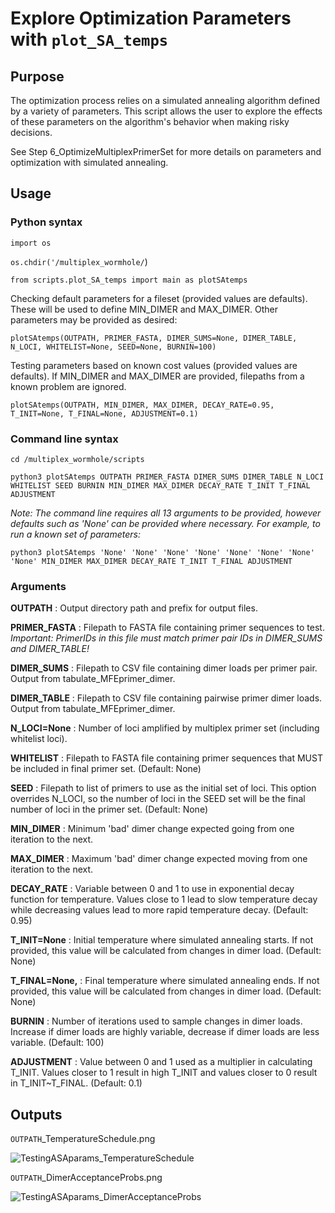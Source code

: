 # Explore Optimization Parameters with `plot_SA_temps`

## Purpose
The optimization process relies on a simulated annealing algorithm defined by a variety of parameters. This script allows the user to explore the effects of these parameters on the algorithm's behavior when making risky decisions.

See Step 6_OptimizeMultiplexPrimerSet for more details on parameters and optimization with simulated annealing.

## Usage
### Python syntax
`import os`

`os.chdir('/multiplex_wormhole/`)

`from scripts.plot_SA_temps import main as plotSAtemps`

Checking default parameters for a fileset (provided values are defaults). These will be used to define MIN_DIMER and MAX_DIMER. Other parameters may be provided as desired:

`plotSAtemps(OUTPATH, PRIMER_FASTA, DIMER_SUMS=None, DIMER_TABLE, N_LOCI, WHITELIST=None, SEED=None, BURNIN=100)`

Testing parameters based on known cost values (provided values are defaults). If MIN_DIMER and MAX_DIMER are provided, filepaths from a known problem are ignored.

`plotSAtemps(OUTPATH, MIN_DIMER, MAX_DIMER, DECAY_RATE=0.95, T_INIT=None, T_FINAL=None, ADJUSTMENT=0.1)`

### Command line syntax
`cd /multiplex_wormhole/scripts`

`python3 plotSAtemps OUTPATH PRIMER_FASTA DIMER_SUMS DIMER_TABLE N_LOCI WHITELIST SEED BURNIN MIN_DIMER MAX_DIMER DECAY_RATE T_INIT T_FINAL ADJUSTMENT`

*Note: The command line requires all 13 arguments to be provided, however defaults such as 'None' can be provided where necessary. For example, to run a known set of parameters:*

`python3 plotSAtemps 'None' 'None' 'None' 'None' 'None' 'None' 'None' 'None' MIN_DIMER MAX_DIMER DECAY_RATE T_INIT T_FINAL ADJUSTMENT`

### Arguments
**OUTPATH** : Output directory path and prefix for output files.

**PRIMER_FASTA** : Filepath to FASTA file containing primer sequences to test. *Important: PrimerIDs in this file must match primer pair IDs in DIMER_SUMS and DIMER_TABLE!*

**DIMER_SUMS** : Filepath to CSV file containing dimer loads per primer pair. Output from tabulate_MFEprimer_dimer.

**DIMER_TABLE** : Filepath to CSV file containing pairwise primer dimer loads. Output from tabulate_MFEprimer_dimer.

**N_LOCI=None** : Number of loci amplified by multiplex primer set (including whitelist loci).

**WHITELIST** : Filepath to FASTA file containing primer sequences that MUST be included in final primer set. (Default: None)

**SEED** : Filepath to list of primers to use as the initial set of loci. This option overrides N_LOCI, so the number of loci in the SEED set will be the final number of loci in the primer set. (Default: None)

**MIN_DIMER** : Minimum 'bad' dimer change expected going from one iteration to the next.

**MAX_DIMER** : Maximum 'bad' dimer change expected moving from one iteration to the next.

**DECAY_RATE** : Variable between 0 and 1 to use in exponential decay function for temperature. Values close to 1 lead to slow temperature decay while decreasing values lead to more rapid temperature decay. (Default: 0.95)

**T_INIT=None** : Initial temperature where simulated annealing starts. If not provided, this value will be calculated from changes in dimer load. (Default: None)

**T_FINAL=None,** : Final temperature where simulated annealing ends. If not provided, this value will be calculated from changes in dimer load. (Default: None)

**BURNIN** : Number of iterations used to sample changes in dimer loads. Increase if dimer loads are highly variable, decrease if dimer loads are less variable. (Default: 100)

**ADJUSTMENT** : Value between 0 and 1 used as a multiplier in calculating T_INIT. Values closer to 1 result in high T_INIT and values closer to 0 result in T_INIT~T_FINAL. (Default: 0.1)


## Outputs
`OUTPATH`_TemperatureSchedule.png

![TestingASAparams_TemperatureSchedule](https://github.com/mhallerud/multiplex_wormhole/assets/43869036/1f31a6e3-67a8-48de-864c-a29477cfd5c7)

`OUTPATH`_DimerAcceptanceProbs.png

![TestingASAparams_DimerAcceptanceProbs](https://github.com/mhallerud/multiplex_wormhole/assets/43869036/c661c219-89ae-4724-89a1-60a63a059339)

